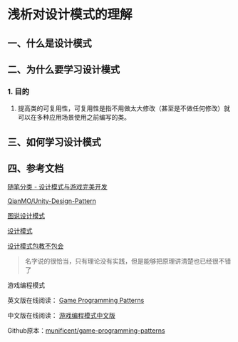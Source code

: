 # 浅析对设计模式的理解

## 一、什么是设计模式

## 二、为什么要学习设计模式

### 1. 目的

1. 提高类的可复用性，可复用性是指不用做太大修改（甚至是不做任何修改）就可以在多种应用场景使用之前编写的类。

## 三、如何学习设计模式



## 四、参考文档

[随笔分类 - 设计模式与游戏完美开发](http://www.cnblogs.com/revoid/category/954799.html)

[QianMO/Unity-Design-Pattern](https://github.com/QianMo/Unity-Design-Pattern)

[图说设计模式](http://design-patterns.readthedocs.io/zh_CN/latest/index.html)

[设计模式](https://blog.csdn.net/column/details/pattern.html)

[设计模式包教不包会](https://legacy.gitbook.com/book/wizardforcel/design-pattern-lessons/details)

> 名字说的很恰当，只有理论没有实践，但是能够把原理讲清楚也已经很不错了

游戏编程模式

英文版在线阅读： [Game Programming Patterns](http://gameprogrammingpatterns.com/)

中文版在线阅读： [游戏编程模式中文版](http://tkchushbm.github.io/Game-Programming-Patterns-CN/)

Github原本：[munificent/game-programming-patterns](https://github.com/munificent/game-programming-patterns)



